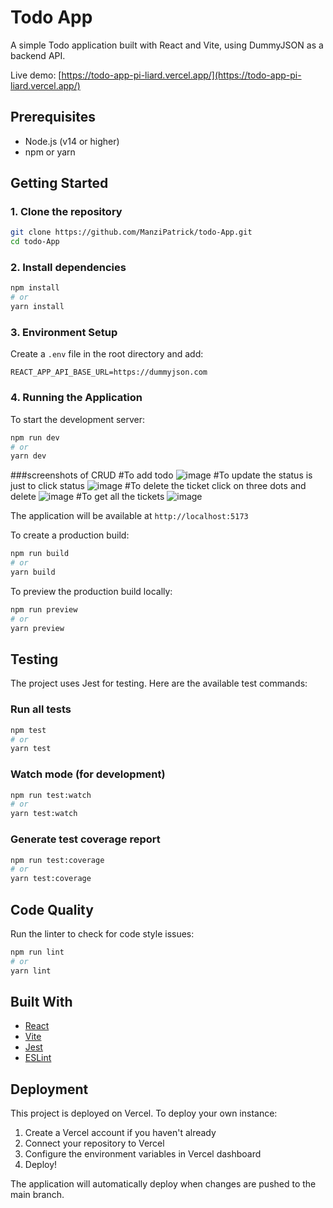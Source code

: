 # Todo App

A simple Todo application built with React and Vite, using DummyJSON as a backend API.

Live demo: [https://todo-app-pi-liard.vercel.app/](https://todo-app-pi-liard.vercel.app/)

## Prerequisites

- Node.js (v14 or higher)
- npm or yarn

## Getting Started

### 1. Clone the repository

```bash
git clone https://github.com/ManziPatrick/todo-App.git
cd todo-App
```

### 2. Install dependencies

```bash
npm install
# or
yarn install
```

### 3. Environment Setup

Create a `.env` file in the root directory and add:

```plaintext
REACT_APP_API_BASE_URL=https://dummyjson.com
```

### 4. Running the Application

To start the development server:

```bash
npm run dev
# or
yarn dev
```

###screenshots of CRUD
#To add todo
![image](https://github.com/user-attachments/assets/bb90687f-c7f4-4cf4-a5e1-70ee4f0f771c)
#To update the status is just to click status 
![image](https://github.com/user-attachments/assets/4080e3e9-75d5-4ac5-9990-595b9f2c65fd)
#To delete the ticket  click on three dots and delete
![image](https://github.com/user-attachments/assets/36161e45-ea85-4345-b045-b0b99b426d06)
#To get all the tickets 
![image](https://github.com/user-attachments/assets/7644b3a2-1846-4751-8204-969a8600fe52)





The application will be available at `http://localhost:5173`

To create a production build:

```bash
npm run build
# or
yarn build
```

To preview the production build locally:

```bash
npm run preview
# or
yarn preview
```

## Testing

The project uses Jest for testing. Here are the available test commands:

### Run all tests

```bash
npm test
# or
yarn test
```

### Watch mode (for development)

```bash
npm run test:watch
# or
yarn test:watch
```

### Generate test coverage report

```bash
npm run test:coverage
# or
yarn test:coverage
```

## Code Quality

Run the linter to check for code style issues:

```bash
npm run lint
# or
yarn lint
```



## Built With

- [React](https://reactjs.org/)
- [Vite](https://vitejs.dev/)
- [Jest](https://jestjs.io/)
- [ESLint](https://eslint.org/)

## Deployment

This project is deployed on Vercel. To deploy your own instance:

1. Create a Vercel account if you haven't already
2. Connect your repository to Vercel
3. Configure the environment variables in Vercel dashboard
4. Deploy!

The application will automatically deploy when changes are pushed to the main branch.

